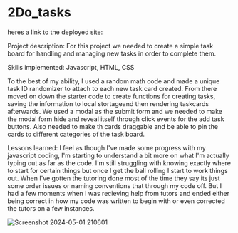 # 2Do_tasks

heres a link to the deployed site:

Project description: For this project we needed to create a simple task board for handling and managing new tasks in order to complete them.

Skills implemented: Javascript, HTML, CSS

To the best of my ability, I used a random math code and made a unique task ID randomizer to attach to each new task card created. From there moved on down the starter code to create functions for creating tasks, saving the information to local stortageand then rendering taskcards afterwards. We used a modal as the submit form and we needed to make the modal form hide and reveal itself through click events for the add task buttons. Also needed to make th cards draggable and be able to pin the cards to different categories of the task board.

Lessons learned: I feel as though I've made some progress with my javascript coding, I'm starting to understand a bit more on what I'm actually typing out as far as the code. I'm still struggling with knowing exactly where to start for certain things but once I get the ball rolling I start to work things out. When I've gotten the tutoring done most of the time they say its just some order issues or naming conventions that through my code off. But I had a few moments when I was recieving help from tutors and ended either being correct in how my code was written to begin with or even corrected the tutors on a few instances.

![Screenshot 2024-05-01 210601](https://github.com/taperez1989/2Do_tasks/assets/159385170/91477277-bcb3-40ac-b12d-ab6d604df11c)
